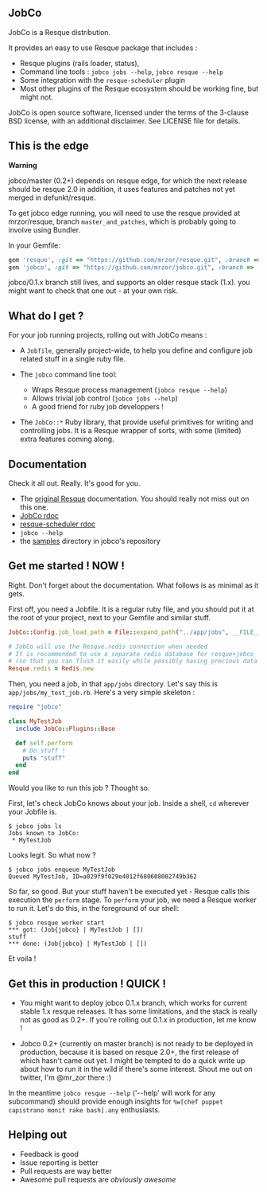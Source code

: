 ## JobCo

JobCo is a Resque distribution.

It provides an easy to use Resque package that includes :

* Resque plugins (rails loader, status),
* Command line tools : `jobco jobs --help`, `jobco resque --help`
* Some integration with the `resque-scheduler` plugin
* Most other plugins of the Resque ecosystem should be working fine, but might not.

JobCo is open source software, licensed under the terms of the 3-clause BSD license, with an additional disclaimer. See LICENSE file for details.

## This is the edge

**Warning**

jobco/master (0.2+) depends on resque edge, for which the next release should be resque 2.0
in addition, it uses features and patches not yet merged in defunkt/resque.

To get jobco edge running, you will need to use the resque provided at mrzor/resque, branch `master_and_patches`, which is probably going to involve using Bundler.

In your Gemfile:
~~~ruby
gem 'resque', :git => "https://github.com/mrzor/resque.git", :branch => 'master_and_patches'
gem 'jobco', :git => "https://github.com/mrzor/jobco.git", :branch => 'master'
~~~

jobco/0.1.x branch still lives, and supports an older resque stack (1.x). you might want to check that
one out - at your own risk.


## What do I get ?

For your job running projects, rolling out with JobCo means :

* A `Jobfile`, generally project-wide, to help you define and configure
  job related stuff in a single ruby file.

* The `jobco` command line tool:
  * Wraps Resque process management (`jobco resque --help`)
  * Allows trivial job control (`jobco jobs --help`)
  * A good friend for ruby job developpers !

* The `JobCo::*` Ruby library, that provide useful primitives for writing and
  controlling jobs. It is a Resque wrapper of sorts, with some (limited) extra features
  coming along.

## Documentation

Check it all out. Really. It's good for you.

* The [original Resque](https://github.com/defunkt/resque) documentation. You should really not miss out on this one.
* [JobCo rdoc](http://rubydoc.info/github/mrzor/jobco)
* [resque-scheduler rdoc](http://rubydoc.info/github/bvandenbos/resque-scheduler)
* `jobco --help`
* the [samples](https://github.com/mrzor/jobco/tree/master/samples) directory in jobco's repository

## Get me started ! NOW !

Right. Don't forget about the documentation. What follows is as minimal as it gets.

First off, you need a Jobfile. It is a regular ruby file, and you should put it at the root of your project, next to your Gemfile and similar stuff.

~~~ruby
JobCo::Config.job_load_path = File::expand_path("../app/jobs", __FILE__)

# JobCo will use the Resque.redis connection when needed
# It is recommended to use a separate redis database for resque+jobco
# (so that you can flush it easily while possibly having precious data elsewhere in redis)
Resque.redis = Redis.new
~~~

Then, you need a job, in that `app/jobs` directory. Let's say this is `app/jobs/my_test_job.rb`. Here's a very simple skeleton :

~~~ruby
require "jobco"

class MyTestJob
  include JobCo::Plugins::Base

  def self.perform
    # Do stuff !
    puts "stuff"
  end
end
~~~

Would you like to run this job ? Thought so.

First, let's check JobCo knows about your job. Inside a shell, `cd` wherever your Jobfile is.

~~~
$ jobco jobs ls
Jobs known to JobCo:
 * MyTestJob
~~~

Looks legit. So what now ?

~~~
$ jobco jobs enqueue MyTestJob
Queued MyTestJob, ID=a029f9f029e4012f680608002749b362
~~~

So far, so good. But your stuff haven't be executed yet - Resque calls this execution the `perform` stage. To `perform` your job, we need a Resque worker to run it. Let's do this, in the foreground of our shell:

~~~
$ jobco resque worker start
*** got: (Job{jobco} | MyTestJob | [])
stuff
*** done: (Job{jobco} | MyTestJob | [])
~~~

Et voila !

## Get this in production ! QUICK !

* You might want to deploy jobco 0.1.x branch, which works for current stable 1.x resque releases. It has some limitations, and the stack is really not as good as 0.2+. If you're rolling out 0.1.x in production, let me know !

* Jobco 0.2+ (currently on master branch) is not ready to be deployed in production, because it is based on resque 2.0+, the first
release of which hasn't came out yet. I might be tempted to do a quick write up about how to run it in the wild if there's some interest. Shout me out on twitter, I'm @mr_zor there :)

In the meantime `jobco resque --help` ('--help' will work for any subcommand) should provide enough insights for `%w[chef puppet capistrano monit rake bash].any` enthusiasts.

## Helping out

* Feedback is good
* Issue reporting is better
* Pull requests are way better
* Awesome pull requests are *obviously awesome*
